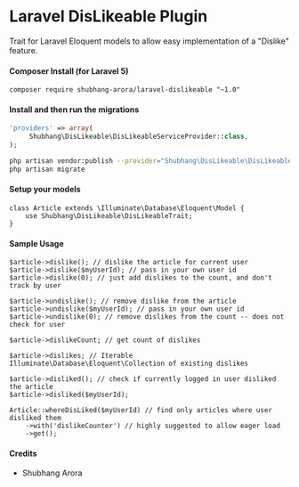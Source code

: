 Laravel DisLikeable Plugin
============

Trait for Laravel Eloquent models to allow easy implementation of a "Dislike" feature.

#### Composer Install (for Laravel 5)


	composer require shubhang-arora/laravel-dislikeable "~1.0"

#### Install and then run the migrations

```php
'providers' => array(
	 Shubhang\DisLikeable\DisLikeableServiceProvider::class,
);
```

```bash
php artisan vendor:publish --provider="Shubhang\DisLikeable\DisLikeableServiceProvider"
php artisan migrate
```

#### Setup your models

    class Article extends \Illuminate\Database\Eloquent\Model {
		use Shubhang\DisLikeable\DisLikeableTrait;
	}

#### Sample Usage

	$article->dislike(); // dislike the article for current user
	$article->dislike($myUserId); // pass in your own user id
	$article->dislike(0); // just add dislikes to the count, and don't track by user
	
	$article->undislike(); // remove dislike from the article
	$article->undislike($myUserId); // pass in your own user id
	$article->undislike(0); // remove dislikes from the count -- does not check for user
	
	$article->dislikeCount; // get count of dislikes
	
	$article->dislikes; // Iterable Illuminate\Database\Eloquent\Collection of existing dislikes
	
	$article->disliked(); // check if currently logged in user disliked the article
	$article->disliked($myUserId);
	
	Article::whereDisLiked($myUserId) // find only articles where user disliked them
		->with('dislikeCounter') // highly suggested to allow eager load
		->get();

#### Credits

 - Shubhang Arora
